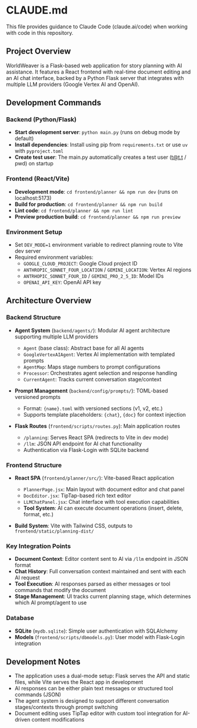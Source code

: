 # CLAUDE.md

This file provides guidance to Claude Code (claude.ai/code) when working with code in this repository.

## Project Overview

WorldWeaver is a Flask-based web application for story planning with AI assistance. It features a React frontend with real-time document editing and an AI chat interface, backed by a Python Flask server that integrates with multiple LLM providers (Google Vertex AI and OpenAI).

## Development Commands

### Backend (Python/Flask)
- **Start development server**: `python main.py` (runs on debug mode by default)
- **Install dependencies**: Install using pip from `requirements.txt` or use `uv` with `pyproject.toml`
- **Create test user**: The main.py automatically creates a test user (t@t.t / pwd) on startup

### Frontend (React/Vite)
- **Development mode**: `cd frontend/planner && npm run dev` (runs on localhost:5173)
- **Build for production**: `cd frontend/planner && npm run build`
- **Lint code**: `cd frontend/planner && npm run lint`
- **Preview production build**: `cd frontend/planner && npm run preview`

### Environment Setup
- Set `DEV_MODE=1` environment variable to redirect planning route to Vite dev server
- Required environment variables:
  - `GOOGLE_CLOUD_PROJECT`: Google Cloud project ID
  - `ANTHROPIC_SONNET_FOUR_LOCATION` / `GEMINI_LOCATION`: Vertex AI regions
  - `ANTRHOPIC_SONNET_FOUR_ID` / `GEMINI_PRO_2_5_ID`: Model IDs
  - `OPENAI_API_KEY`: OpenAI API key

## Architecture Overview

### Backend Structure
- **Agent System** (`backend/agents/`): Modular AI agent architecture supporting multiple LLM providers
  - `Agent` (base class): Abstract base for all AI agents
  - `GoogleVertexAIAgent`: Vertex AI implementation with templated prompts
  - `AgentMap`: Maps stage numbers to prompt configurations
  - `Processor`: Orchestrates agent selection and response handling
  - `CurrentAgent`: Tracks current conversation stage/context

- **Prompt Management** (`backend/config/prompts/`): TOML-based versioned prompts
  - Format: `{name}.toml` with versioned sections (v1, v2, etc.)
  - Supports template placeholders: `{chat}`, `{doc}` for context injection

- **Flask Routes** (`frontend/scripts/routes.py`): Main application routes
  - `/planning`: Serves React SPA (redirects to Vite in dev mode)
  - `/llm`: JSON API endpoint for AI chat functionality
  - Authentication via Flask-Login with SQLite backend

### Frontend Structure
- **React SPA** (`frontend/planner/src/`): Vite-based React application
  - `PlannerPage.jsx`: Main layout with document editor and chat panel
  - `DocEditor.jsx`: TipTap-based rich text editor
  - `LLMChatPanel.jsx`: Chat interface with tool execution capabilities
  - **Tool System**: AI can execute document operations (insert, delete, format, etc.)

- **Build System**: Vite with Tailwind CSS, outputs to `frontend/static/planning-dist/`

### Key Integration Points
- **Document Context**: Editor content sent to AI via `/llm` endpoint in JSON format
- **Chat History**: Full conversation context maintained and sent with each AI request
- **Tool Execution**: AI responses parsed as either messages or tool commands that modify the document
- **Stage Management**: UI tracks current planning stage, which determines which AI prompt/agent to use

### Database
- **SQLite** (`mydb.sqlite`): Simple user authentication with SQLAlchemy
- **Models** (`frontend/scripts/dbmodels.py`): User model with Flask-Login integration

## Development Notes

- The application uses a dual-mode setup: Flask serves the API and static files, while Vite serves the React app in development
- AI responses can be either plain text messages or structured tool commands (JSON)
- The agent system is designed to support different conversation stages/contexts through prompt switching
- Document editing uses TipTap editor with custom tool integration for AI-driven content modifications